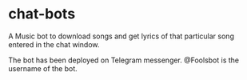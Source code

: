 # chat-bots

A Music bot to download songs and get lyrics of that particular song entered in the chat window. 

The bot has been deployed on Telegram messenger. @Foolsbot is the username of the bot.


